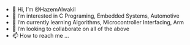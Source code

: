 - 👋 Hi, I’m @HazemAlwakil
- 👀 I’m interested in C Programing, Embedded Systems, Automotive
- 🌱 I’m currently learning Algorithms, Microcontroller Interfacing, Arm
- 💞️ I’m looking to collaborate on all of the above
- 📫 How to reach me ...

<!---
HazemAlwakil/HazemAlwakil is a ✨ special ✨ repository because its `README.md` (this file) appears on your GitHub profile.
You can click the Preview link to take a look at your changes.
--->
